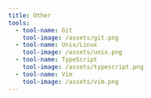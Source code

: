 ```yaml
---
title: Other
tools:
  - tool-name: Git
    tool-image: /assets/git.png
  - tool-name: Unix/Linux
    tool-image: /assets/unix.png
  - tool-name: TypeScript
    tool-image: /assets/typescript.png
  - tool-name: Vim
    tool-image: /assets/vim.png
---
```

